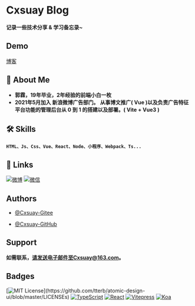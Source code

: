 # Cxsuay Blog

**记录一些技术分享 & 学习备忘录~**


## Demo 

[博客](http://49.233.119.95/)

## 🚀 About Me
+ **郭霖，19年毕业，2年经验的前端小白一枚**
+ **2021年5月加入 新浪微博广告部门。**
**从事博文推广( Vue )以及负责广告特征平台功能的管理后台从 0 到 1 的搭建以及部署。( Vite + Vue3 )**
## 🛠 Skills
**`HTML、Js、Css、Vue、React、Node、小程序、Webpack、Ts...`**

## 🔗 Links
[![微博](https://img.shields.io/badge/weibo-d13a34?style=for-the-badge&logo=sina-weibo&logoColor=white)](https://weibo.com/u/7703459781)
[![微信](https://img.shields.io/badge/%E5%BE%AE%E4%BF%A1-95d258?style=for-the-badge&logo=wechat&logoColor=white)](http://49.233.119.95/qr-code/wx/)
## Authors

- [@Cxsuay-Gitee](https://gitee.com/cxsuay)

- [@Cxsuay-GitHub](https://github.com/cxsuay)
## Support

**如需联系，请发送电子邮件至Cxsuay@163.com。**


## Badges

[![MIT License](https://img.shields.io/apm/l/atomic-design-ui.svg?)](https://github.com/tterb/atomic-design-ui/blob/master/LICENSEs)
[![TypeScript](https://img.shields.io/badge/Typescript-4.1+-80d8f7?labelColor=blue&color=fff)](https://github.com/microsoft/TypeScript)
[![React](https://img.shields.io/badge/React-17.0+-80d8f7?labelColor=80d8f7&color=fff)](https://github.com/facebook/react)
[![Vitepress](https://img.shields.io/badge/Vitepress-4.1+-6fbd91?labelColor=42b983&color=fff)](https://github.com/vuejs/vitepress)
[![Koa](https://img.shields.io/badge/koa-2.7+-6fbd91?labelColor=000&color=fff)](https://github.com/koajs/koa) 

